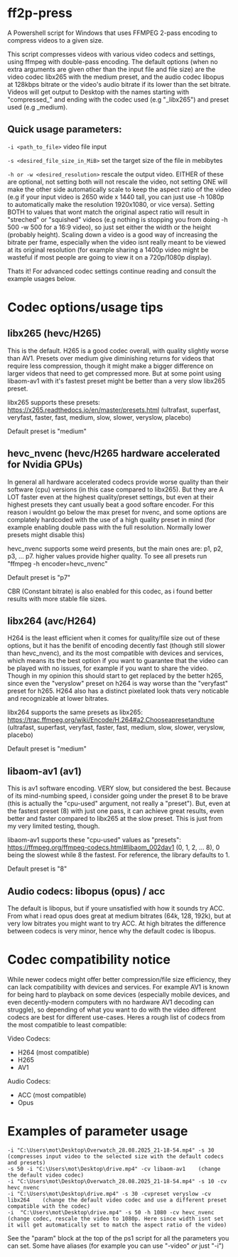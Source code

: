 # ff2p-press
A Powershell script for Windows that uses FFMPEG 2-pass encoding to compress videos to a given size.

This script compresses videos with various video codecs and settings, using ffmpeg with double-pass encoding.
The default options (when no extra arguments are given other than the input file and file size) are the video codec libx265 with the medium preset, and the audio codec libopus at 128kbps bitrate or the video's audio bitrate if its lower than the set bitrate.
Videos will get output to Desktop with the names starting with "compressed_" and ending with the codec used (e.g "_libx265") and preset used (e.g _medium). 

## Quick usage parameters:
`-i <path_to_file>` video file input

`-s <desired_file_size_in_MiB>` set the target size of the file in mebibytes

`-h or -w <desired_resolution>` rescale the output video. EITHER of these are optional, not setting both will not rescale the video, not setting ONE will make the other side automatically scale to keep the aspect ratio of the video (e.g if your input video is 2650 wide x 1440 tall, you can just use -h 1080p to automatically make the resolution 1920x1080, or vice versa). Setting BOTH to values that wont match the original aspect ratio will result in "streched" or "squished" videos (e.g nothing is stopping you from doing -h 500 -w 500 for a 16:9 video), so just set either the width or the height (probably height). Scaling down a video is a good way of increasing the bitrate per frame, especially when the video isnt really meant to be viewed at its original resolution (for example sharing a 1400p video might be wasteful if most people are going to view it on a 720p/1080p display). 

Thats it! For advanced codec settings continue reading and consult the example usages below.

# Codec options/usage tips

## libx265 (hevc/H265)
This is the default. H265 is a good codec overall, with quality slightly worse than AV1. Presets over medium give diminishing returns for videos that require less compression, though it might make a bigger difference on larger videos that need to get compressed more. But at some point using libaom-av1 with it's fastest preset might be better than a very slow libx265 preset.

libx265 supports these presets: https://x265.readthedocs.io/en/master/presets.html (ultrafast, superfast, veryfast, faster, fast, medium, slow, slower, veryslow, placebo)

Default preset is "medium"

## hevc_nvenc (hevc/H265 hardware accelerated for Nvidia GPUs)
In general all hardware accelerated codecs provide worse quality than their software (cpu) versions (in this case compared to libx265). But they are A LOT faster even at the highest quality/preset settings, but even at their highest presets they cant usually beat a good softare encoder.
For this reason i wouldnt go below the max preset for nvenc, and some options are complately hardcoded with the use of a high quality preset in mind (for example enabling double pass with the full resolution. Normally lower presets might disable this)

hevc_nvenc supports some weird presents, but the main ones are: p1, p2, p3, ... p7. higher values provide higher quality. To see all presets run "ffmpeg -h encoder=hevc_nvenc"

Default preset is "p7"

CBR (Constant bitrate) is also enabled for this codec, as i found better results with more stable file sizes.

## libx264 (avc/H264)
H264 is the least efficient when it comes for quality/file size out of these options, but it has the benifit of encoding decently fast (though still slower than hevc_nvenc), and its the most compatible with devices and services, which means its the best option if you want to guarantee that the video can be played with no issues, for example if you want to share the video. Though in my opinion this should start to get replaced by the better h265, since even the "veryslow" preset on h264 is way worse than the "veryfast" preset for h265. H264 also has a distinct pixelated look thats very noticable and recognizable at lower bitrates.

libx264 supports the same presets as libx265: https://trac.ffmpeg.org/wiki/Encode/H.264#a2.Chooseapresetandtune (ultrafast, superfast, veryfast, faster, fast, medium, slow, slower, veryslow, placebo)

Default preset is "medium"

## libaom-av1 (av1)
This is av1 software encoding. VERY slow, but considered the best. Because of its mind-numbing speed, i consider going under the preset 8 to be brave (this is actually the "cpu-used" argument, not really a "preset").
But, even at the fastest preset (8) with just one pass, it can achieve great results, even better and faster compared to libx265 at the slow preset. This is just from my very limited testing, though.

libaom-av1 supports these "cpu-used" values as "presets": https://ffmpeg.org/ffmpeg-codecs.html#libaom_002dav1 (0, 1, 2, ... 8), 0 being the slowest while 8 the fastest. For reference, the library defaults to 1.

Default preset is "8"

## Audio codecs: libopus (opus) / acc
The default is libopus, but if youre unsatisfied with how it sounds try ACC. From what i read opus does great at medium bitrates (64k, 128, 192k), but at very low bitrates you might want to try ACC. At high bitrates the difference between codecs is very minor, hence why the default codec is libopus.

# Codec compatibility notice

While newer codecs might offer better compression/file size efficiency, they can lack compatibility with devices and services. For example AV1 is known for being hard to playback on some devices (especially mobile devices, and even decently-modern computers with no hardware AV1 decoding can struggle), so depending of what you want to do with the video different codecs are best for different use-cases. Heres a rough list of codecs from the most compatible to least compatible:

Video Codecs:
- H264 (most compatible)
- H265
- AV1

Audio Codecs:
- ACC (most compatible)
- Opus

# Examples of parameter usage
```
-i "C:\Users\mot\Desktop\Overwatch_28.08.2025_21-18-54.mp4" -s 30   (compresses input video to the selected size with the default codecs and presets)
-s 50 -i "C:\Users\mot\Desktop\drive.mp4" -cv libaom-av1    (change the default video codec)
-i "C:\Users\mot\Desktop\Overwatch_28.08.2025_21-18-54.mp4" -s 10 -cv hevc_nvenc
-i "C:\Users\mot\Desktop\drive.mp4" -s 30 -cvpreset veryslow -cv libx264    (change the default video codec and use a different preset compatible with the codec)
-i  "C:\Users\mot\Desktop\drive.mp4" -s 50 -h 1080 -cv hevc_nvenc   (change codec, rescale the video to 1080p. Here since width isnt set it will get automatically set to match the aspect ratio of the video)
```

See the "param" block at the top of the ps1 script for all the parameters you can set. Some have aliases (for example you can use "-video" _or_ just "-i")